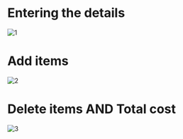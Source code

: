 # Entering the details 
![1](https://user-images.githubusercontent.com/102800244/165292935-613c64ea-ede0-4a1e-9646-faf5557ce872.png)

# Add items
![2](https://user-images.githubusercontent.com/102800244/165292980-da91b398-831c-49ff-94e7-d3a7e937ed0b.png)

# Delete items AND Total cost
![3](https://user-images.githubusercontent.com/102800244/165292999-df506fb0-ba55-4db7-a4cd-267eb0b882fa.png)
